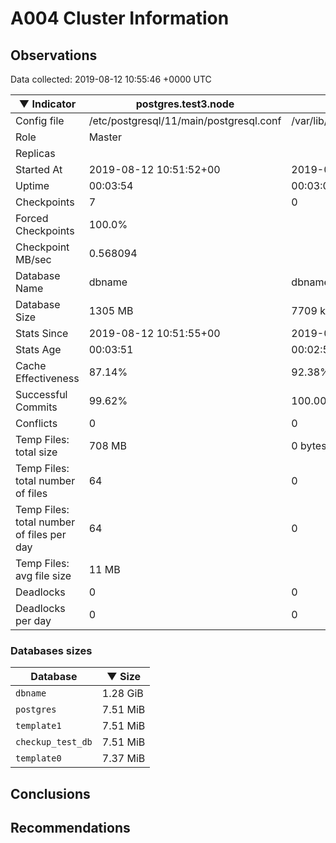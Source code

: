 # A004 Cluster Information #

## Observations ##
Data collected: 2019-08-12 10:55:46 +0000 UTC  

|&#9660;&nbsp;Indicator | postgres.test3.node | postgres.test1.node | postgres.test2.node |
|--------|-------|-------- |-------- |
|Config file |/etc/postgresql/11/main/postgresql.conf|/var/lib/postgresql/11/data1/postgresql.conf|/var/lib/postgresql/11/data2/postgresql.conf|
|Role |Master|<no value>|<no value>|
|Replicas ||<no value>|<no value>|
|Started At |2019-08-12&nbsp;10:51:52+00|2019-08-12 10:51:59+00|2019-08-12 10:52:02+00|
|Uptime |00:03:54|00:03:03|00:03:18|
|Checkpoints |7|0|0|
|Forced Checkpoints |100.0%|<no value>|<no value>|
|Checkpoint MB/sec |0.568094|<no value>|<no value>|
|Database Name |dbname|dbname|dbname|
|Database Size |1305&nbsp;MB|7709 kB|7701 kB|
|Stats Since |2019-08-12&nbsp;10:51:55+00|2019-08-12 10:52:10+00|2019-08-12 10:52:10+00|
|Stats Age |00:03:51|00:02:53|00:03:10|
|Cache Effectiveness |87.14%|92.38%|92.38%|
|Successful Commits |99.62%|100.00%|100.00%|
|Conflicts |0|0|0|
|Temp Files: total size |708&nbsp;MB|0 bytes|0 bytes|
|Temp Files: total number of files |64|0|0|
|Temp Files: total number of files per day |64|0|0|
|Temp Files: avg file size |11&nbsp;MB|<no value>|<no value>|
|Deadlocks |0|0|0|
|Deadlocks per day |0|0|0|


### Databases sizes ###

| Database | &#9660;&nbsp;Size |
|----------|--------|
| `dbname` | 1.28&nbsp;GiB |
| `postgres` | 7.51&nbsp;MiB |
| `template1` | 7.51&nbsp;MiB |
| `checkup_test_db` | 7.51&nbsp;MiB |
| `template0` | 7.37&nbsp;MiB |


## Conclusions ##


## Recommendations ##

